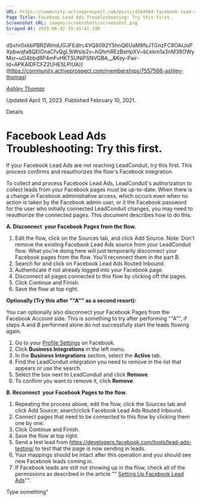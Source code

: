 ```yaml
---
URL: https://community.activeprospect.com/posts/4164984-facebook-lead-ads-troubleshooting-try-this-first
Page Title: Facebook Lead Ads Troubleshooting: Try this first.
Screenshot URL: images/screenshots/screenshot.png
Scraped At: 2025-06-02 19:41:41.190
---
```

dSxhr0xkbPBR2WmdJGJFEdlrc4VQ8092Y5hnQ6UaM9fsJTGnzFC9OAIJoPXpbwqfa8QElOnaCfvQgL9iWsib2v~hQhrhREzBsHpXV~bLkkm1a3nM39OWyMxr~uG4bbd8P4mFvHKTSUNiPSNVGBA__&Key-Pair-Id=APKAIDFCFZ2UHE5LPIUA)](https://community.activeprospect.com/memberships/7557566-ashley-thomas)

[_Ashley Thomas_](https://community.activeprospect.com/memberships/7557566-ashley-thomas)

Updated April 11, 2023. Published February 10, 2021.

Details

# Facebook Lead Ads Troubleshooting: Try this first.

If your Facebook Lead Ads are not reaching LeadConduit, try this first. This process confirms and reauthorizes the flow's Facebook integration.

To collect and process Facebook Lead Ads, LeadConduit's authorization to collect leads from your Facebook pages must be up-to-date. When there is a change in Facebook administrative access, which occurs even when no action is taken by the Facebook admin user, or it the Facebook password for the user who initially connected LeadConduit changes, you may need to reauthorize the connected pages. This document describes how to do this.

**A. Disconnect  your Facebook Pages from the flow.**

1. Edit the flow, click on the Sources tab, and click Add Source. Note: Don't remove the existing Facebook Lead Ads source from your LeadConduit flow. What you're doing here will just temporarily disconnect your Facebook pages from the flow. You'll reconnect them in the part B.
2. Search for and click on Facebook Lead Ads Routed Inbound.
3. Authenticate if not already logged into your Facebook page.
4. Disconnect all pages connected to this flow by clicking off the pages.
5. Click Continue and Finish.
6. Save the flow at top right.

**Optionally (Try this after ""A"" as a second resort):**

You can optionally also disconnect your Facebook Pages from the Facebook Account side. This is something to try after performing ""A"", if steps A and B performed alone do not successfully start the leads flowing again.

1. Go to your [Profile Settings](https://www.facebook.com/settings) on Facebook.
2. Click **Business Integrations** in the left menu.
3. In the **Business Integrations** section, select the **Active** tab.
4. Find the LeadConduit integration you need to remove in the list that appears or use the search.
5. Select the box next to LeadConduit and click **Remove**.
6. To confirm you want to remove it, click **Remove**.

**B. Reconnect  your Facebook Pages to the flow.**

1. Repeating the process above, edit the flow, click the Sources tab and click Add Source; search/click Facebook Lead Ads Routed Inbound.
2. Connect pages that need to be connected to this flow by clicking them one by one.
3. Click Continue and Finish.
4. Save the flow at top right.
5. Send a test lead from https://developers.facebook.com/tools/lead-ads-testing/ to test that the page is now sending in leads.
6. Your mappings should be intact after this operation and you should see new Facebook leads coming in.
7. If Facebook leads are still not showing up in the flow, check all of the permissions as described in the article "" [Setting Up Facebook Lead Ads](https://community.activeprospect.com/posts/4062063-setting-up-facebook-lead-ads)"".

Type something"
